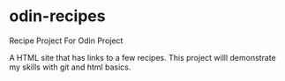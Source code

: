 # odin-recipes
Recipe Project For Odin Project

A HTML site that has links to a few recipes.
This project willl demonstrate my skills with git and html basics.